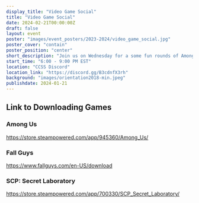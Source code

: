 ```yaml
---
display_title: "Video Game Social"
title: "Video Game Social"
date: 2024-02-21T00:00:00Z
draft: false
layout: event
poster: "images/event_posters/2023-2024/video_game_social.jpg"
poster_cover: "contain"
poster_position: "center"
short_description: "Join us on Wednesday for a some fun rounds of Among Us, CodeNames, and Fall Guys!"
start_time: "6:00 - 9:00 PM EST"
location: "CCSS Discord"
location_link: "https://discord.gg/B3cdnfX3rh"
background: "images/orientation2018-min.jpeg"
publishdate: 2024-01-21
---
```

## Link to Downloading Games
### Among Us
https://store.steampowered.com/app/945360/Among_Us/
### Fall Guys
https://www.fallguys.com/en-US/download
### SCP: Secret Laboratory
https://store.steampowered.com/app/700330/SCP_Secret_Laboratory/